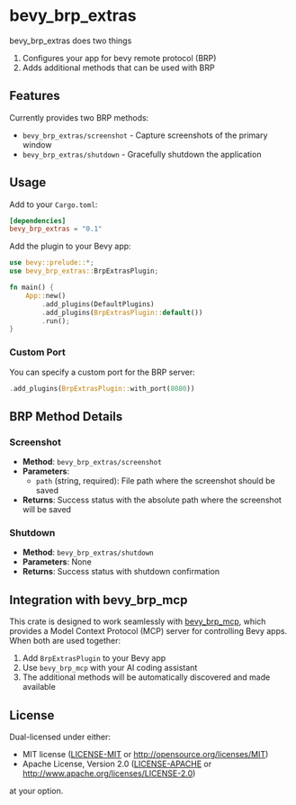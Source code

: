 # bevy_brp_extras

bevy_brp_extras does two things
1. Configures your app for bevy remote protocol (BRP)
2. Adds additional methods that can be used with BRP


## Features

Currently provides two BRP methods:
- `bevy_brp_extras/screenshot` - Capture screenshots of the primary window
- `bevy_brp_extras/shutdown` - Gracefully shutdown the application

## Usage

Add to your `Cargo.toml`:

```toml
[dependencies]
bevy_brp_extras = "0.1"
```

Add the plugin to your Bevy app:

```rust
use bevy::prelude::*;
use bevy_brp_extras::BrpExtrasPlugin;

fn main() {
    App::new()
        .add_plugins(DefaultPlugins)
        .add_plugins(BrpExtrasPlugin::default())
        .run();
}
```

### Custom Port

You can specify a custom port for the BRP server:

```rust
.add_plugins(BrpExtrasPlugin::with_port(8080))
```

## BRP Method Details

### Screenshot
- **Method**: `bevy_brp_extras/screenshot`
- **Parameters**:
  - `path` (string, required): File path where the screenshot should be saved
- **Returns**: Success status with the absolute path where the screenshot will be saved

### Shutdown
- **Method**: `bevy_brp_extras/shutdown`
- **Parameters**: None
- **Returns**: Success status with shutdown confirmation

## Integration with bevy_brp_mcp

This crate is designed to work seamlessly with [bevy_brp_mcp](https://github.com/natepiano/bevy_brp_mcp), which provides a Model Context Protocol (MCP) server for controlling Bevy apps. When both are used together:

1. Add `BrpExtrasPlugin` to your Bevy app
2. Use `bevy_brp_mcp` with your AI coding assistant
3. The additional methods will be automatically discovered and made available

## License

Dual-licensed under either:
- MIT license ([LICENSE-MIT](LICENSE-MIT) or http://opensource.org/licenses/MIT)
- Apache License, Version 2.0 ([LICENSE-APACHE](LICENSE-APACHE) or http://www.apache.org/licenses/LICENSE-2.0)

at your option.
